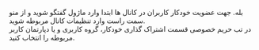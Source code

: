 <p>بله. جهت عضویت خودکار کاربران در کانال ها ابتدا وارد ماژول گفتگو شوید و از منو سمت راست وارد تنظیمات کانال مربوطه شوید.<br>در تب حریم خصوصی قسمت اشتراک گذاری خودکار، گروه کاربری و یا دپارتمان کاربر مربوطه را انتخاب کنید.</p>